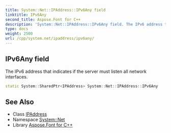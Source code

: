 ```yaml
---
title: System::Net::IPAddress::IPv6Any field
linktitle: IPv6Any
second_title: Aspose.Font for C++
description: 'System::Net::IPAddress::IPv6Any field. The IPv6 address that indicates if the server must listen all network interfaces in C++.'
type: docs
weight: 2500
url: /cpp/system.net/ipaddress/ipv6any/
---
```

## IPv6Any field


The IPv6 address that indicates if the server must listen all network interfaces.

```cpp
static System::SharedPtr<IPAddress> System::Net::IPAddress::IPv6Any
```

## See Also

* Class [IPAddress](../)
* Namespace [System::Net](../../)
* Library [Aspose.Font for C++](../../../)
